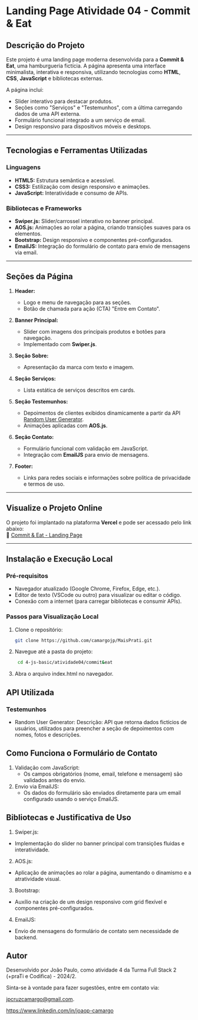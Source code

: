 # **Landing Page Atividade 04 - Commit & Eat**

## **Descrição do Projeto**
Este projeto é uma landing page moderna desenvolvida para a **Commit & Eat**, uma hamburgueria fictícia. A página apresenta uma interface minimalista, interativa e responsiva, utilizando tecnologias como **HTML**, **CSS**, **JavaScript** e bibliotecas externas.

A página inclui:  
- Slider interativo para destacar produtos.  
- Seções como "Serviços" e "Testemunhos", com a última carregando dados de uma API externa.  
- Formulário funcional integrado a um serviço de email.  
- Design responsivo para dispositivos móveis e desktops.

---

## **Tecnologias e Ferramentas Utilizadas**

### **Linguagens**
- **HTML5:** Estrutura semântica e acessível.
- **CSS3:** Estilização com design responsivo e animações.
- **JavaScript:** Interatividade e consumo de APIs.

### **Bibliotecas e Frameworks**
- **Swiper.js:** Slider/carrossel interativo no banner principal.
- **AOS.js:** Animações ao rolar a página, criando transições suaves para os elementos.
- **Bootstrap:** Design responsivo e componentes pré-configurados.
- **EmailJS:** Integração do formulário de contato para envio de mensagens via email.

---

## **Seções da Página**

1. **Header:**  
   - Logo e menu de navegação para as seções.
   - Botão de chamada para ação (CTA) "Entre em Contato".

2. **Banner Principal:**  
   - Slider com imagens dos principais produtos e botões para navegação.
   - Implementado com **Swiper.js**.

3. **Seção Sobre:**  
   - Apresentação da marca com texto e imagem.

4. **Seção Serviços:**  
   - Lista estática de serviços descritos em cards.

5. **Seção Testemunhos:**  
   - Depoimentos de clientes exibidos dinamicamente a partir da API [Random User Generator](https://randomuser.me/).
   - Animações aplicadas com **AOS.js**.

6. **Seção Contato:**  
   - Formulário funcional com validação em JavaScript.
   - Integração com **EmailJS** para envio de mensagens.

7. **Footer:**  
   - Links para redes sociais e informações sobre política de privacidade e termos de uso.

---

## **Visualize o Projeto Online**

O projeto foi implantado na plataforma **Vercel** e pode ser acessado pelo link abaixo:  
🔗 [Commit & Eat - Landing Page](https://atv04-commiteeat.vercel.app/)

---

## **Instalação e Execução Local**

### **Pré-requisitos**
- Navegador atualizado (Google Chrome, Firefox, Edge, etc.).
- Editor de texto (VSCode ou outro) para visualizar ou editar o código.
- Conexão com a internet (para carregar bibliotecas e consumir APIs).

### **Passos para Visualização Local**
1. Clone o repositório:

   ```bash
   git clone https://github.com/camargojp/MaisPrati.git
2. Navegue até a pasta do projeto:

   ```bash
    cd 4-js-basic/atividade04/commit&eat
3. Abra o arquivo index.html no navegador.

## **API Utilizada**

### **Testemunhos**

- Random User Generator:
Descrição: API que retorna dados fictícios de usuários, utilizados para preencher a seção de depoimentos com nomes, fotos e descrições.

## **Como Funciona o Formulário de Contato**

1. Validação com JavaScript:
    - Os campos obrigatórios (nome, email, telefone e mensagem) são validados antes do envio.
2. Envio via EmailJS:
    - Os dados do formulário são enviados diretamente para um email configurado usando o serviço EmailJS.

## **Bibliotecas e Justificativa de Uso**

1. Swiper.js:

- Implementação do slider no banner principal com transições fluidas e interatividade.

2. AOS.js:

- Aplicação de animações ao rolar a página, aumentando o dinamismo e a atratividade visual.

3. Bootstrap:

- Auxílio na criação de um design responsivo com grid flexível e componentes pré-configurados.

4. EmailJS:

- Envio de mensagens do formulário de contato sem necessidade de backend.

## **Autor**

Desenvolvido por João Paulo, como atividade 4 da Turma Full Stack 2 (+praTi e Codifica) - 2024/2.

Sinta-se à vontade para fazer sugestões, entre em contato via:

jpcruzcamargo@gmail.com.

https://www.linkedin.com/in/joaop-camargo

